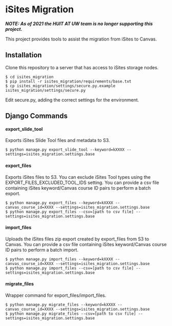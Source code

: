 # iSites Migration

***NOTE: As of 2021 the HUIT AT UW team is no longer supporting this project.***

This project provides tools to assist the migration from iSites to Canvas.

## Installation

Clone this repository to a server that has access to iSites storage nodes.

    $ cd isites_migration
    $ pip install -r isites_migration/requirements/base.txt
    $ cp isites_migration/settings/secure.py.example isites_migration/settings/secure.py
    
Edit secure.py, adding the correct settings for the environment.

## Django Commands

#### export_slide_tool

Exports iSites Slide Tool files and metadata to S3.

    $ python manage.py export_slide_tool --keyword=kXXXX --settings=isites_migration.settings.base

#### export_files

Exports iSites files to S3. You can exclude iSites Tool types using the EXPORT_FILES_EXCLUDED_TOOL_IDS setting. You can provide 
a csv file containing iSites keyword/Canvas course ID pairs to perform a batch export.

    $ python manage.py export_files --keyword=kXXXX --canvas_course_id=XXXX --settings=isites_migration.settings.base
    $ python manage.py export_files --csv=[path to csv file] --settings=isites_migration.settings.base

#### import_files

Uploads the iSites files zip export created by export_files from S3 to Canvas. You can provide a csv file containing iSites
keyword/Canvas course ID pairs to perform a batch import.

    $ python manage.py import_files --keyword=kXXXX --canvas_course_id=XXXX --settings=isites_migration.settings.base
    $ python manage.py import_files --csv=[path to csv file] --settings=isites_migration.settings.base

#### migrate_files

Wrapper command for export_files/import_files.

    $ python manage.py migrate_files --keyword=kXXXX --canvas_course_id=XXXX --settings=isites_migration.settings.base
    $ python manage.py migrate_files --csv=[path to csv file] --settings=isites_migration.settings.base
